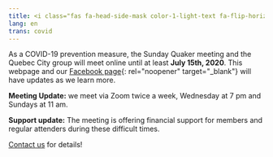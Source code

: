 ```yaml
---
title: <i class="fas fa-head-side-mask color-1-light-text fa-flip-horizontal"></i> COVID-19 Updates
lang: en
trans: covid
---
```

As a COVID-19 prevention measure, the Sunday Quaker meeting and the Quebec City group will meet online until at least **July 15th, 2020**. This webpage and our [Facebook page](https://www.facebook.com/MontrealQuakers/){: rel="noopener" target="_blank"} will have updates as we learn more. 
 
**Meeting Update:** we meet via Zoom twice a week, Wednesday at 7 pm and Sundays at 11 am.

**Support update:** The meeting is offering financial support for members and regular attenders during these difficult times. 

[Contact us](/contact.html) for details!
